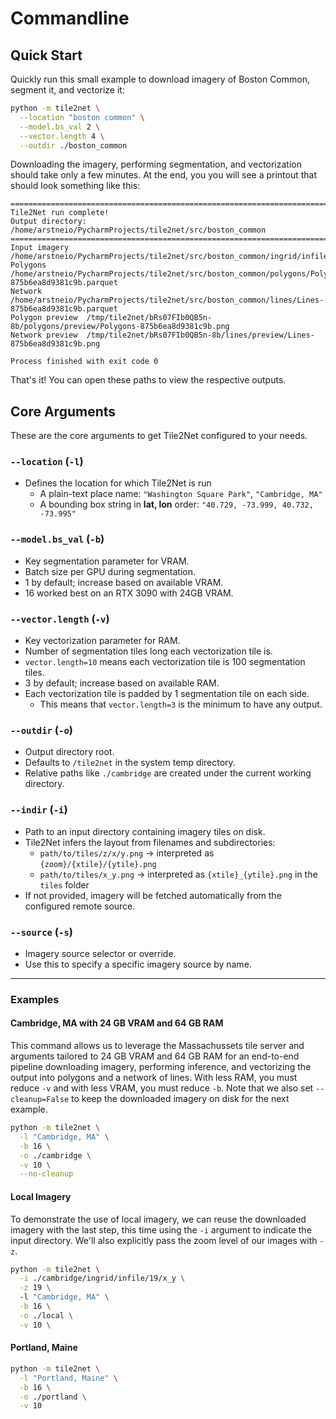 # Commandline

## Quick Start

Quickly run this small example to download imagery of Boston Common, segment it, and vectorize it:

```bash
python -m tile2net \
  --location "boston common" \
  --model.bs_val 2 \
  --vector.length 4 \
  --outdir ./boston_common
```

Downloading the imagery, performing segmentation, 
and vectorization should take only a few minutes. At the end, you you will see a printout that should look 
something like this:

```
================================================================================
Tile2Net run complete!
Output directory: /home/arstneio/PycharmProjects/tile2net/src/boston_common
================================================================================
Input imagery    /home/arstneio/PycharmProjects/tile2net/src/boston_common/ingrid/infile
Polygons         /home/arstneio/PycharmProjects/tile2net/src/boston_common/polygons/Polygons-875b6ea8d9381c9b.parquet
Network          /home/arstneio/PycharmProjects/tile2net/src/boston_common/lines/Lines-875b6ea8d9381c9b.parquet
Polygon preview  /tmp/tile2net/bRs07FIb0QB5n-8b/polygons/preview/Polygons-875b6ea8d9381c9b.png
Network preview  /tmp/tile2net/bRs07FIb0QB5n-8b/lines/preview/Lines-875b6ea8d9381c9b.png

Process finished with exit code 0
```

That's it! You can open these paths to view the respective outputs. 

## Core Arguments

These are the core arguments to get Tile2Net configured to your needs.

### `--location` (`-l`)
- Defines the location for which Tile2Net is run
  - A plain-text place name: `"Washington Square Park"`, `"Cambridge, MA"`  
  - A bounding box string in **lat, lon** order: `"40.729, -73.999, 40.732, -73.995"`

### `--model.bs_val` (`-b`)
- Key segmentation parameter for VRAM.
- Batch size per GPU during segmentation.
- 1 by default; increase based on available VRAM.
- 16 worked best on an RTX 3090 with 24GB VRAM.

### `--vector.length` (`-v`)
- Key vectorization parameter for RAM.
- Number of segmentation tiles long each vectorization tile is.
- `vector.length=10` means each vectorization tile is 100 segmentation tiles.
- 3 by default; increase based on available RAM.
- Each vectorization tile is padded by 1 segmentation tile on each side.
  - This means that `vector.length=3` is the minimum to have any output.

### `--outdir` (`-o`)
- Output directory root.
- Defaults to `/tile2net` in the system temp directory.
- Relative paths like `./cambridge` are created under the current working directory.

### `--indir` (`-i`)
- Path to an input directory containing imagery tiles on disk.  
- Tile2Net infers the layout from filenames and subdirectories:
  - `path/to/tiles/z/x/y.png` → interpreted as `{zoom}/{xtile}/{ytile}.png`  
  - `path/to/tiles/x_y.png` → interpreted as `{xtile}_{ytile}.png` in the `tiles` folder  
- If not provided, imagery will be fetched automatically from the configured remote source.

### `--source` (`-s`)
- Imagery source selector or override.  
- Use this to specify a specific imagery source by name.

---

### Examples

#### Cambridge, MA with 24 GB VRAM and 64 GB RAM
This command allows us to leverage the Massachussets tile server and arguments tailored to 24 GB VRAM and 64 GB RAM 
for an end-to-end pipeline downloading imagery, performing inference, and vectorizing the output into polygons and a 
network of lines. With less RAM, you must reduce `-v` and with less VRAM, you must reduce `-b`. Note that we also set 
`--cleanup=False` to keep the downloaded imagery on disk for the next example.

```bash
python -m tile2net \
  -l "Cambridge, MA" \
  -b 16 \
  -o ./cambridge \
  -v 10 \
  --no-cleanup 
```

#### Local Imagery
To demonstrate the use of local imagery, we can reuse the downloaded imagery with the last step, this time using the 
`-i` argument to indicate the input directory. We'll also explicitly pass the zoom level of our images with `-z`. 

```bash
python -m tile2net \
  -i ./cambridge/ingrid/infile/19/x_y \
  -z 19 \ 
  -l "Cambridge, MA" \
  -b 16 \
  -o ./local \
  -v 10 \
```


#### Portland, Maine
```bash
python -m tile2net \
  -l "Portland, Maine" \
  -b 16 \
  -o ./portland \
  -v 10 
```